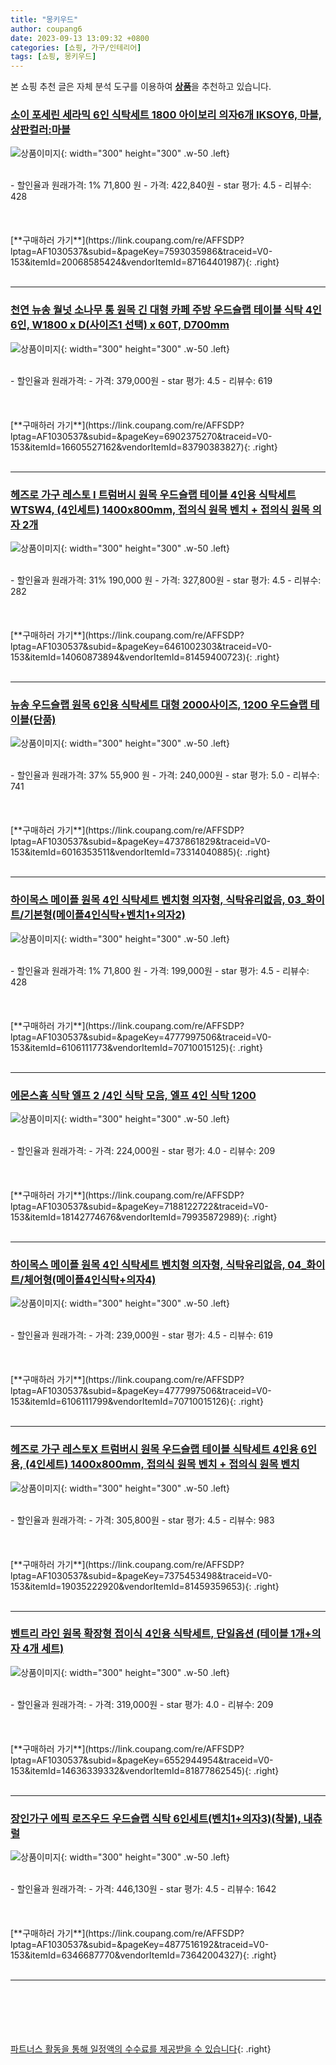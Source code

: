 ```yaml
---
title: "몽키우드"
author: coupang6
date: 2023-09-13 13:09:32 +0800
categories: [쇼핑, 가구/인테리어]
tags: [쇼핑, 몽키우드]
---
```


본 쇼핑 추천 글은 자체 분석 도구를 이용하여 [**상품**](https://link.coupang.com/a/bao1ui)을 추천하고 있습니다.

### [소이 포세린 세라믹 6인 식탁세트 1800 아이보리 의자6개 IKSOY6, 마블, 상판컬러:마블](https://link.coupang.com/re/AFFSDP?lptag=AF1030537&subid=&pageKey=7593035986&traceid=V0-153&itemId=20068585424&vendorItemId=87164401987)

![상품이미지](https://thumbnail8.coupangcdn.com/thumbnails/remote/230x230ex/image/vendor_inventory/2a3a/d95bbd1a992c4d52071d9bcc6d832e4da398a883e4f32067f0e39b6b7204.jpg){: width="300" height="300" .w-50 .left}


<br>
- 할인율과 원래가격: 1%  71,800   원
- 가격: 422,840원
- star 평가: 4.5
- 리뷰수: 428
<br>
<br>
<br>
<br>
[**구매하러 가기**](https://link.coupang.com/re/AFFSDP?lptag=AF1030537&subid=&pageKey=7593035986&traceid=V0-153&itemId=20068585424&vendorItemId=87164401987){: .right}
<br>
<br>

---

### [천연 뉴송 월넛 소나무 통 원목 긴 대형 카페 주방 우드슬랩 테이블 식탁 4인 6인, W1800 x D(사이즈1 선택) x 60T, D700mm](https://link.coupang.com/re/AFFSDP?lptag=AF1030537&subid=&pageKey=6902375270&traceid=V0-153&itemId=16605527162&vendorItemId=83790383827)

![상품이미지](https://thumbnail10.coupangcdn.com/thumbnails/remote/230x230ex/image/vendor_inventory/bc83/1039b775087356798b4c4f9ab8be71aa627d2447d4181b6228bea32ceb62.jpeg){: width="300" height="300" .w-50 .left}


<br>
- 할인율과 원래가격: 
- 가격: 379,000원
- star 평가: 4.5
- 리뷰수: 619
<br>
<br>
<br>
<br>
[**구매하러 가기**](https://link.coupang.com/re/AFFSDP?lptag=AF1030537&subid=&pageKey=6902375270&traceid=V0-153&itemId=16605527162&vendorItemId=83790383827){: .right}
<br>
<br>

---

### [헤즈로 가구 레스토 I 트럼버시 원목 우드슬랩 테이블 4인용 식탁세트 WTSW4, (4인세트) 1400x800mm, 접의식 원목 벤치 + 접의식 원목 의자 2개](https://link.coupang.com/re/AFFSDP?lptag=AF1030537&subid=&pageKey=6461002303&traceid=V0-153&itemId=14060873894&vendorItemId=81459400723)

![상품이미지](https://thumbnail10.coupangcdn.com/thumbnails/remote/230x230ex/image/vendor_inventory/e144/ea59aeafb8b2ae3e9de0050365bb063907228d070665f074f6c60f07a669.jpg){: width="300" height="300" .w-50 .left}


<br>
- 할인율과 원래가격: 31%  190,000   원
- 가격: 327,800원
- star 평가: 4.5
- 리뷰수: 282
<br>
<br>
<br>
<br>
[**구매하러 가기**](https://link.coupang.com/re/AFFSDP?lptag=AF1030537&subid=&pageKey=6461002303&traceid=V0-153&itemId=14060873894&vendorItemId=81459400723){: .right}
<br>
<br>

---

### [뉴송 우드슬랩 원목 6인용 식탁세트 대형 2000사이즈, 1200 우드슬랩 테이블(단품)](https://link.coupang.com/re/AFFSDP?lptag=AF1030537&subid=&pageKey=4737861829&traceid=V0-153&itemId=6016353511&vendorItemId=73314040885)

![상품이미지](https://thumbnail9.coupangcdn.com/thumbnails/remote/230x230ex/image/vendor_inventory/f887/d5a69d11c0d8cda9fe5edf9f7dde73bad22cc63949764f293270eb801fbf.JPG){: width="300" height="300" .w-50 .left}


<br>
- 할인율과 원래가격: 37%  55,900   원
- 가격: 240,000원
- star 평가: 5.0
- 리뷰수: 741
<br>
<br>
<br>
<br>
[**구매하러 가기**](https://link.coupang.com/re/AFFSDP?lptag=AF1030537&subid=&pageKey=4737861829&traceid=V0-153&itemId=6016353511&vendorItemId=73314040885){: .right}
<br>
<br>

---

### [하이목스 메이플 원목 4인 식탁세트 벤치형 의자형, 식탁유리없음, 03_화이트/기본형(메이플4인식탁+벤치1+의자2)](https://link.coupang.com/re/AFFSDP?lptag=AF1030537&subid=&pageKey=4777997506&traceid=V0-153&itemId=6106111773&vendorItemId=70710015125)

![상품이미지](https://thumbnail6.coupangcdn.com/thumbnails/remote/230x230ex/image/vendor_inventory/694c/1f7a0a4cf454deca454616be1c0eb2a9593322be92a3573d9e71178dd930.jpg){: width="300" height="300" .w-50 .left}


<br>
- 할인율과 원래가격: 1%  71,800   원
- 가격: 199,000원
- star 평가: 4.5
- 리뷰수: 428
<br>
<br>
<br>
<br>
[**구매하러 가기**](https://link.coupang.com/re/AFFSDP?lptag=AF1030537&subid=&pageKey=4777997506&traceid=V0-153&itemId=6106111773&vendorItemId=70710015125){: .right}
<br>
<br>

---

### [에몬스홈 식탁 엘프 2 /4인 식탁 모음, 엘프 4인 식탁 1200](https://link.coupang.com/re/AFFSDP?lptag=AF1030537&subid=&pageKey=7188122722&traceid=V0-153&itemId=18142774676&vendorItemId=79935872989)

![상품이미지](https://thumbnail8.coupangcdn.com/thumbnails/remote/230x230ex/image/vendor_inventory/325f/1bc8e263df51574ae89399644e2f9d029b942b55ce661e21bc090aac3ad3.jpg){: width="300" height="300" .w-50 .left}


<br>
- 할인율과 원래가격: 
- 가격: 224,000원
- star 평가: 4.0
- 리뷰수: 209
<br>
<br>
<br>
<br>
[**구매하러 가기**](https://link.coupang.com/re/AFFSDP?lptag=AF1030537&subid=&pageKey=7188122722&traceid=V0-153&itemId=18142774676&vendorItemId=79935872989){: .right}
<br>
<br>

---

### [하이목스 메이플 원목 4인 식탁세트 벤치형 의자형, 식탁유리없음, 04_화이트/체어형(메이플4인식탁+의자4)](https://link.coupang.com/re/AFFSDP?lptag=AF1030537&subid=&pageKey=4777997506&traceid=V0-153&itemId=6106111799&vendorItemId=70710015126)

![상품이미지](https://thumbnail9.coupangcdn.com/thumbnails/remote/230x230ex/image/vendor_inventory/b4de/fcafd727ecfad6156178c51044c846dc53b51eed177cb2878b19e7ecb4fc.jpg){: width="300" height="300" .w-50 .left}


<br>
- 할인율과 원래가격: 
- 가격: 239,000원
- star 평가: 4.5
- 리뷰수: 619
<br>
<br>
<br>
<br>
[**구매하러 가기**](https://link.coupang.com/re/AFFSDP?lptag=AF1030537&subid=&pageKey=4777997506&traceid=V0-153&itemId=6106111799&vendorItemId=70710015126){: .right}
<br>
<br>

---

### [헤즈로 가구 레스토X 트럼버시 원목 우드슬랩 테이블 식탁세트 4인용 6인용, (4인세트) 1400x800mm, 접의식 원목 벤치 + 접의식 원목 벤치](https://link.coupang.com/re/AFFSDP?lptag=AF1030537&subid=&pageKey=7375453498&traceid=V0-153&itemId=19035222920&vendorItemId=81459359653)

![상품이미지](https://thumbnail10.coupangcdn.com/thumbnails/remote/230x230ex/image/vendor_inventory/344c/d8a584be4ba1fbcbca4417e87fb8ef7303ce58bfa9e31e878e385368db0f.jpg){: width="300" height="300" .w-50 .left}


<br>
- 할인율과 원래가격: 
- 가격: 305,800원
- star 평가: 4.5
- 리뷰수: 983
<br>
<br>
<br>
<br>
[**구매하러 가기**](https://link.coupang.com/re/AFFSDP?lptag=AF1030537&subid=&pageKey=7375453498&traceid=V0-153&itemId=19035222920&vendorItemId=81459359653){: .right}
<br>
<br>

---

### [벤트리 라인 원목 확장형 접이식 4인용 식탁세트, 단일옵션 (테이블 1개+의자 4개 세트)](https://link.coupang.com/re/AFFSDP?lptag=AF1030537&subid=&pageKey=6552944954&traceid=V0-153&itemId=14636339332&vendorItemId=81877862545)

![상품이미지](https://thumbnail7.coupangcdn.com/thumbnails/remote/230x230ex/image/vendor_inventory/dc90/ec6f84aabde3366bc10b517e3de8f21d60a5dc2f6c2f921124d4c6f83136.jpg){: width="300" height="300" .w-50 .left}


<br>
- 할인율과 원래가격: 
- 가격: 319,000원
- star 평가: 4.0
- 리뷰수: 209
<br>
<br>
<br>
<br>
[**구매하러 가기**](https://link.coupang.com/re/AFFSDP?lptag=AF1030537&subid=&pageKey=6552944954&traceid=V0-153&itemId=14636339332&vendorItemId=81877862545){: .right}
<br>
<br>

---

### [장인가구 에픽 로즈우드 우드슬랩 식탁 6인세트(벤치1+의자3)(착불), 내츄럴](https://link.coupang.com/re/AFFSDP?lptag=AF1030537&subid=&pageKey=4877516192&traceid=V0-153&itemId=6346687770&vendorItemId=73642004327)

![상품이미지](https://thumbnail6.coupangcdn.com/thumbnails/remote/230x230ex/image/vendor_inventory/bffe/0656c42be285e5dcb1b3b02243fd8a7d9c5111dddddc67f666fe25343229.jpg){: width="300" height="300" .w-50 .left}


<br>
- 할인율과 원래가격: 
- 가격: 446,130원
- star 평가: 4.5
- 리뷰수: 1642
<br>
<br>
<br>
<br>
[**구매하러 가기**](https://link.coupang.com/re/AFFSDP?lptag=AF1030537&subid=&pageKey=4877516192&traceid=V0-153&itemId=6346687770&vendorItemId=73642004327){: .right}
<br>
<br>

---
<br><br><br><br><br> [파트너스 활동을 통해 일정액의 수수료를 제공받을 수 있습니다](https://link.coupang.com/a/bao1ui){: .right}